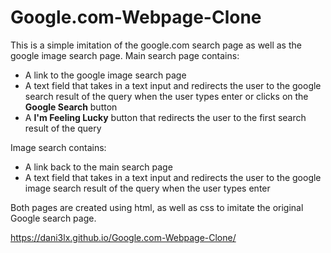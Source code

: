 # Google.com-Webpage-Clone

This is a simple imitation of the google.com search page as well as the google image search page. 
Main search page contains:
  - A link to the google image search page
  - A text field that takes in a text input and redirects the user to the google search result of the query when the user types enter or clicks on the **Google Search** button
  - A **I'm Feeling Lucky** button that redirects the user to the first search result of the query
  
Image search contains:
  - A link back to the main search page
  - A text field that takes in a text input and redirects the user to the google image search result of the query when the user types enter

Both pages are created using html, as well as css to imitate the original Google search page.

https://dani3lx.github.io/Google.com-Webpage-Clone/

